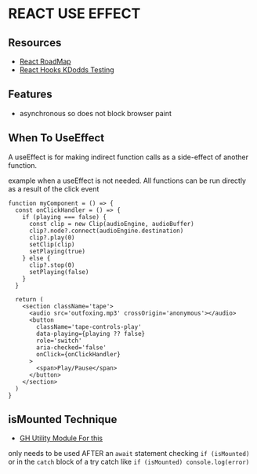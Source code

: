 # REACT USE EFFECT

## Resources

- [React RoadMap](https://reactjs.org/blog/2018/11/27/react-16-roadmap.html)
- [React Hooks KDodds Testing](https://kentcdodds.com/blog/how-to-test-custom-react-hooks?ck_subscriber_id=479255035)

## Features

- asynchronous so does not block browser paint

## When To UseEffect

A useEffect is for making indirect function calls as a side-effect of another function.

example when a useEffect is not needed. All functions can be run directly as a
result of the click event

```tsx
function myComponent = () => {
  const onClickHandler = () => {
    if (playing === false) {
      const clip = new Clip(audioEngine, audioBuffer)
      clip?.node?.connect(audioEngine.destination)
      clip?.play(0)
      setClip(clip)
      setPlaying(true)
    } else {
      clip?.stop(0)
      setPlaying(false)
    }
  }

  return (
    <section className='tape'>
      <audio src='outfoxing.mp3' crossOrigin='anonymous'></audio>
      <button
        className='tape-controls-play'
        data-playing={playing ?? false}
        role='switch'
        aria-checked='false'
        onClick={onClickHandler}
      >
        <span>Play/Pause</span>
      </button>
    </section>
  )
}
```

## isMounted Technique

- [GH Utility Module For this](https://github.com/jmlweb/isMounted)

only needs to be used AFTER an `await` statement checking `if (isMounted)` or
in the `catch` block of a try catch like `if (isMounted) console.log(error)`

